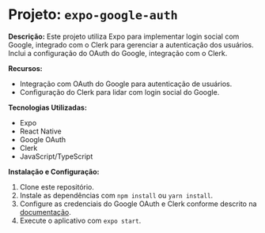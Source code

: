 # Projeto: `expo-google-auth`

**Descrição:**
Este projeto utiliza Expo para implementar login social com Google, integrado com o Clerk para gerenciar a autenticação dos usuários. Inclui a configuração do OAuth do Google, integração com o Clerk.

**Recursos:**
- Integração com OAuth do Google para autenticação de usuários.
- Configuração do Clerk para lidar com login social do Google.

**Tecnologias Utilizadas:**
- Expo
- React Native
- Google OAuth
- Clerk
- JavaScript/TypeScript

**Instalação e Configuração:**
1. Clone este repositório.
2. Instale as dependências com `npm install` ou `yarn install`.
3. Configure as credenciais do Google OAuth e Clerk conforme descrito na [documentação](https://docs.clerk.dev/).
4. Execute o aplicativo com `expo start`.
